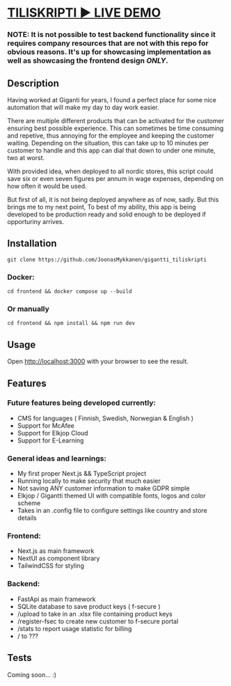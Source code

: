 #  [TILISKRIPTI ▶️ LIVE DEMO](https://gigantti-tiliskripti-4hxhmincj-joonasmykkanen.vercel.app/)

### NOTE: It is not possible to test backend functionality since it requires company resources that are not with this repo for obvious reasons. It's up for showcasing implementation as well as showcasing the frontend design _ONLY_.

## Description

Having worked at Giganti for years, I found a perfect place for some nice automation that will make my day to day work easier.

There are multiple different products that can be activated for the customer ensuring best possible experience. This can sometimes be time consuming and repetive, thus annoying for the employee and keeping the customer waiting. Depending on the situation, this can take up to 10 minutes per customer to handle and this app can dial that down to under one minute, two at worst.

With provided idea, when deployed to all nordic stores, this script could save six or even seven figures per annum in wage expenses, depending on how often it would be used.

But first of all, it is not being deployed anywhere as of now, sadly. But this brings me to my next point, To best of my ability, this app is being developed to be production ready and solid enough to be deployed if opporturiny arrives.

## Installation
```
git clone https://github.com/JoonasMykkanen/gigantti_tiliskripti
```
### Docker:
```
cd frontend && docker compose up --build
```
### Or manually
```
cd frontend && npm install && npm run dev
```


## Usage
Open [http://localhost:3000](http://localhost:3000) with your browser to see the result.

## Features

### Future features being developed currently:
- CMS for languages ( Finnish, Swedish, Norwegian & English )
- Support for McAfee
- Support for Elkjop Cloud
- Support for E-Learning

### General ideas and learnings:
- My first proper Next.js && TypeScript project
- Running locally to make security that much easier
- Not saving ANY customer information to make GDPR simple
- Elkjop / Gigantti themed UI with compatible fonts, logos and color scheme
- Takes in an .config file to configure settings like country and store details

### Frontend:
- Next.js as main framework
- NextUI as component library
- TailwindCSS for styling

### Backend:
- FastApi as main framework
- SQLite database to save product keys ( f-secure )
- /upload to take in an .xlsx file containing product keys
- /register-fsec to create new customer to f-secure portal
- /stats to report usage statistic for billing
- / to ???

## Tests

Coming soon... :)
